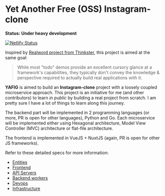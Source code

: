 # Yet Another Free (OSS) Instagram-clone

**Status: Under heavy development**

[![Netlify Status](https://api.netlify.com/api/v1/badges/9166b573-1cee-48eb-89e4-c9b60a47c938/deploy-status)](https://app.netlify.com/sites/yafig/deploys)

Inspired by [Realword project from Thinkster](https://github.com/gothinkster/realworld), this project is aimed at the same goal:

> While most "todo" demos provide an excellent cursory glance at a framework's capabilities, they typically don't convey the knowledge & perspective required to actually build real applications with it.

**YAFIG** is aimed to build an **Instagram-clone** project with a loosely coupled microservice approach. This project is an initiative for me (and other contributors) to learn *in public* by building a real project from scratch. I am pretty sure I have a lot of things to learn along this journey.

The backend part will be implemented in 2 programming languages (or more, PR is open for other languages), Python and Go. Each microservice will be implemented either using Hexagonal architecture, Model View Controller (MVC) architecture or flat-file architecture.

The frontend is implemented in VueJS + NuxtJS (again, PR is open for other JS frameworks).

Refer to these detailed specs for more information:

- [Entities](entities.md)
- [Frontend](frontend.md)
- [API Servers](api-servers.md)
- [Backend workers](backend.md)
- [Devops](devops.md)
- [Infrastructure](infrastructure.md)
